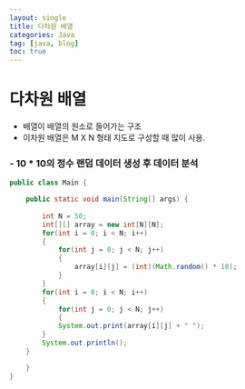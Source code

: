 ```yaml
---
layout: single
title: 다차원 배열
categories: Java
tag: [java, blog]
toc: true
---
```


# 다차원 배열
- 배열이 배열의 원소로 들어가는 구조
- 이차원 배열은 M X N 형태 지도로 구성할 때 많이 사용.


### - 10 * 10의 정수 랜덤 데이터 생성 후 데이터 분석

```java
public class Main {

	public static void main(String[] args) {
		
		int N = 50;
		int[][] array = new int[N][N];
		for(int i = 0; i < N; i++)
		{
			for(int j = 0; j < N; j++)
			{
				array[i][j] = (int)(Math.random() * 10);
			}
		}
		for(int i = 0; i < N; i++)
		{
			for(int j = 0; j < N; j++)
			{
			System.out.print(array[i][j] + " ");
		}
		System.out.println();
	}

	}
}
```
